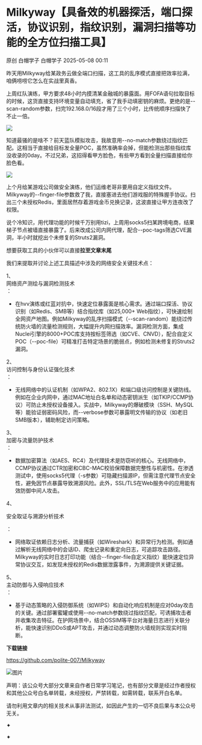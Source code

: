 #  Milkyway【具备效的机器探活，端口探活，协议识别，指纹识别，漏洞扫描等功能的全方位扫描工具】   
原创 白帽学子  白帽学子   2025-05-08 00:11  
  
昨天用Milkyway给某政务云做全端口扫描，这工具的乱序模式直接把效率拉满，咱俩唠唠它怎么在实战里真香。  
  
上周红队演练，甲方要求48小时内摸清某金融城的暴露面。用FOFA语句拉取目标的时候，这货直接支持环境变量自动填充，省了我手动填密钥的麻烦。更绝的是--scan-random参数，扫完192.168.0/16段才用了三个小时，比传统顺序扫描快了不止一倍。  
  
![](https://mmbiz.qpic.cn/sz_mmbiz_jpg/LYy9xnADcdjVQFemFbibvvLQmBl7DVFV3ycjow2Wiba0RlRqknUpRA4yiblQ6rPNuKDmsgtFDRn40jdcvmAZGydEQ/640?wx_fmt=jpeg "")  
  
知道最骚的是啥不？前天蓝队模拟攻击，我故意用--no-match参数绕过指纹匹配。这相当于直接给目标发全量POC，虽然准确率会掉，但能检测出那些指纹库没收录的0day。不过兄弟，这招得看甲方脸色，有些甲方看到全量扫描直接给你脸色看。  
  
![](https://mmbiz.qpic.cn/sz_mmbiz_jpg/LYy9xnADcdjVQFemFbibvvLQmBl7DVFV3ZU5hW06Su1WicvBC9Q0n1x9smMy8lU3oJnGrVfac3ViaFpzg5NglTF0w/640?wx_fmt=jpeg "")  
  
上个月给某游戏公司做安全演练，他们运维老哥非要用自定义指纹文件。Milkyway的--finger-file参数救了我，直接塞进去他们游戏服的特殊握手协议。扫出三个未授权Redis，里面居然存着游戏金币兑换记录，这波直接让甲方连夜改了权限。  
  
说个冷知识，用代理功能的时候千万别用tizi，上周用socks5扫某跨境电商，结果梯子节点被墙直接暴露了。后来改成公司内网代理，配合--poc-tags筛选CVE漏洞，半小时就挖出个未修复的Struts2漏洞。  
  
想要获取工具的小伙伴可以直接**拉至文章末尾**  
  
我们来提取并讨论上述工具描述中涉及的网络安全关键技术点：  
  
1、  
网络资产测绘与漏洞检测技术  
：  
- 在hvv演练或红蓝对抗中，快速定位暴露面是核心需求。通过端口探活、协议识别（如Redis、SMB等）结合指纹库（如25,000+ Web指纹），可快速绘制全网资产地图。例如Milkyway的乱序扫描模式（--scan-random）能绕过传统防火墙的流量检测规则，大幅提升内网扫描效率。漏洞检测方面，集成Nuclei引擎的8000+POC库支持按标签筛选（如CVE、CNVD），配合自定义POC（--poc-file）可精准打击特定场景的脆弱点，例如检测未修复的Struts2漏洞。  
  
2、  
访问控制与身份认证强化技术  
：  
- 无线网络中的认证机制（如WPA2、802.1X）和端口级访问控制是关键防线。例如在企业内网中，通过MAC地址白名单和动态密钥派生（如TKIP/CCMP协议）可防止未授权设备接入。实战中，Milkyway的爆破模块（SSH、MySQL等）能验证弱密码风险，而--verbose参数可暴露明文传输的协议（如老旧SMB版本），辅助制定访问策略。  
  
3、  
加密与流量防护技术  
：  
- 数据加密算法（如AES、RC4）及代理技术是防窃听的核心。无线网络中，CCMP协议通过CTR加密和CBC-MAC校验保障数据完整性与机密性。在渗透测试中，使用socks5代理（-s参数）可隐藏扫描源IP，但需注意代理节点安全性，避免因节点暴露导致溯源风险。此外，SSL/TLS在Web服务中的应用能有效防御中间人攻击。  
  
4、  
  
安全取证与溯源分析技术  
  
：  
- 网络取证依赖日志分析、流量捕获（如Wireshark）和异常行为检测。例如通过解析无线网络中的会话ID、爬虫记录和重定向日志，可追踪攻击路径。Milkyway的实时日志打印功能（结合--finger-file自定义指纹）能快速定位异常协议交互，如发现未授权的Redis数据泄露事件，为溯源提供关键证据。  
  
5、  
主动防御与入侵响应技术  
：  
- 基于动态策略的入侵防御系统（如WIPS）和自动化响应机制是应对0day攻击的关键。通过部署蜜罐或使用--no-match参数绕过指纹匹配，可诱捕攻击者并收集攻击特征。在护网场景中，结合OSSIM等平台对海量日志进行关联分析，能快速识别DDoS或APT攻击，并通过动态调整防火墙规则实现实时阻断。  
  
  
  
  
**下载链接**  
  
https://github.com/polite-007/Milkyway  
  
  
![图片](https://mmbiz.qpic.cn/sz_mmbiz_gif/LYy9xnADcdhic61NkXCWKufScrUrmmsG8tztWD8fDRiatPUaljxxpKc1PpnYNFjPibU5FwJmcuO4mZoQg5aXsAcog/640?wx_fmt=gif&wxfrom=5&wx_lazy=1&wx_co=1&tp=webp "")  
  
  
声明：该公众号大部分文章来自作者日常学习笔记，也有部分文章是经过作者授权和其他公众号白名单转载，未经授权，严禁转载，如需转载，联系开白名单。  
  
请勿利用文章内的相关技术从事非法测试，如因此产生的一切不良后果与本公众号无关。  
  
✦  
  
✦  
  
  
